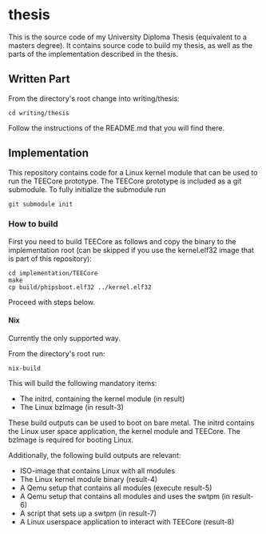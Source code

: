 # thesis
This is the source code of my University Diploma Thesis (equivalent to a masters
degree). It contains source code to build my thesis, as well as the parts of the
implementation described in the thesis.

## Written Part
From the directory's root change into writing/thesis:

```
cd writing/thesis
```

Follow the instructions of the README.md that you will find there.

## Implementation
This repository contains code for a Linux kernel module that can be used to run
the TEECore prototype. The TEECore prototype is included as a git submodule. To
fully initialize the submodule run 

```
git submodule init
```

### How to build
First you need to build TEECore as follows and copy the binary to the
implementation root (can be skipped if you use the kernel.elf32 image that is
part of this repository):

```
cd implementation/TEECore
make
cp build/phipsboot.elf32 ../kernel.elf32
```

Proceed with steps below.


#### Nix
Currently the only supported way.

From the directory's root run:

```
nix-build
```

This will build the following mandatory items:
* The initrd, containing the kernel module (in result)
* The Linux bzImage (in result-3)

These build outputs can be used to boot on bare metal. The initrd contains the
Linux user space application, the kernel module and TEECore. The bzImage is
required for booting Linux.

Additionally, the following build outputs are relevant:
* ISO-image that contains Linux with all modules
* The Linux kernel module binary (result-4)
* A Qemu setup that contains all modules (execute result-5)
* A Qemu setup that contains all modules and uses the swtpm (in result-6)
* A script that sets up a swtpm (in result-7)
* A Linux userspace application to interact with TEECore (result-8)